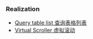 ### Realization

- [Query table list 查询表格列表](./query-table-list.md)
- [Virtual Scroller 虚拟滚动](./virtual-scroller.md)